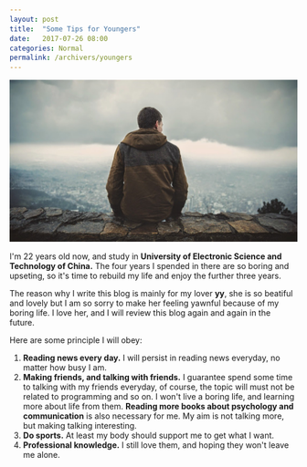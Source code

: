 ```yaml
---
layout: post
title:  "Some Tips for Youngers"
date:   2017-07-26 08:00
categories: Normal
permalink: /archivers/youngers
---
```


![](/image/newlife.jpg)

I'm 22 years old now, and study in **University of Electronic Science and Technology of China.** The four years I spended in there are so boring and upseting, so it's time to rebuild my life and enjoy the further three years.

The reason why I write this blog is mainly for my lover **yy**, she is so beatiful and lovely but I am so sorry to make her feeling yawnful because of my boring life. I love her, and I will review this blog again and again in the future.

<!--more-->

Here are some principle I will obey:

1.  **Reading news every day.** I will persist in reading news everyday, no matter how busy I am.  
2.  **Making friends, and talking with friends.** I guarantee spend some time to talking with my friends everyday, of course, the topic will must not be related to programming and so on. I won't live a boring life, and learning more about life from them. **Reading more books about psychology and communication** is also necessary for me. My aim is not talking more, but making talking interesting.
3.  **Do sports.** At least my body should support me to get what I want.
4.  **Professional knowledge.** I still love them, and hoping they won't leave me alone.